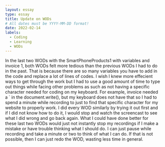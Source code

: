 ```yaml
---
layout: essay
type: essay
title: Update on WODs
# All dates must be YYYY-MM-DD format!
date: 2022-02-14
labels:
  - Coding
  - Learning
  - WODs
---
```


In the last two WODs with the SmartPhoneProducts1 with variables and invoice 1, both WODs felt more tedious than the previous WODs I had to do in the past. That is because there are so many variables you have to add in the code and replace a lot of lines of codes. I wish I knew more effecient ways to get through the work but I had to use a good amount of time to type out things while facing other problems as such as not having a specific character needed for coding on my keyboard. For example, invoice needed a ` in the document.write(), but my keyboard does not have that so I had to spend a minute while recording to just to find that specific character for my website to properly work. I did every WOD similarly by trying it out first and if I did not know how to do it, I would stop and watch the screencast to see what I did wrong and go back again. What I could have done better for these last two WODs would just not instantly stop my recordings if I make a mistake or have trouble thinking what I should do. I can just pause while recording and take a minute or two to think of what I can do. If that is not possible, then I can just redo the WOD, wasting less time in general.  
